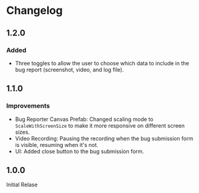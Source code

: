 # Changelog

## 1.2.0

### Added

- Three toggles to allow the user to choose which data to include in the bug report (screenshot, video, and log file).

## 1.1.0

### Improvements

- Bug Reporter Canvas Prefab: Changed scaling mode to `ScaleWithScreenSize` to make it more responsive on different screen sizes.
- Video Recording: Pausing the recording when the bug submission form is visible, resuming when it's not.
- UI: Added close button to the bug submission form.

## 1.0.0

Initial Relase